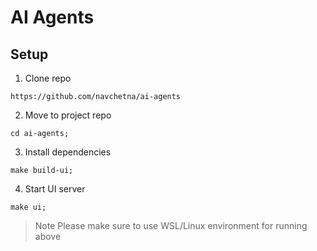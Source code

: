# AI Agents


## Setup

1. Clone repo
```
https://github.com/navchetna/ai-agents
```
2. Move to project repo
```
cd ai-agents;
```
3. Install dependencies
```
make build-ui;
```
4. Start UI server
```
make ui;
```

> Note
> Please make sure to use WSL/Linux environment for running above
